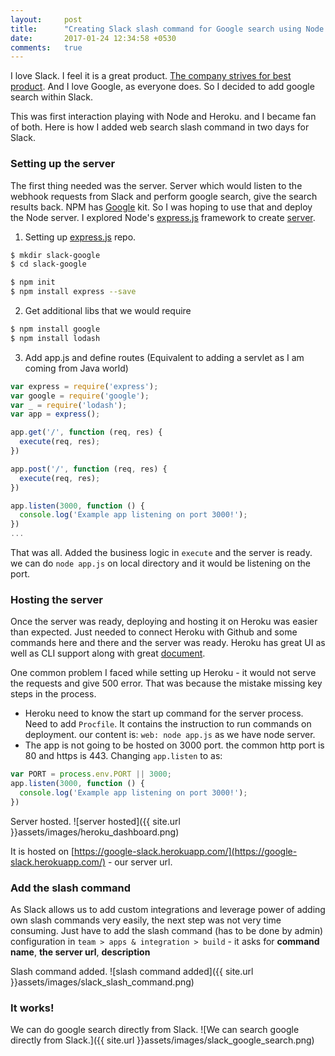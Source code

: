 ```yaml
---
layout:     post
title:      "Creating Slack slash command for Google search using Node and Heroku"
date:       2017-01-24 12:34:58 +0530
comments:   true
---
```

I love Slack. I feel it is a great product. [The company strives for best product](https://slack.engineering/data-wrangling-at-slack-f2e0ff633b69#.qxhj9rsjh). And I love Google, as everyone does. So I decided to add google search within Slack.

This was first interaction playing with Node and Heroku. and I became fan of both. Here is how I added web search slash command in two days for Slack.

### Setting up the server
The first thing needed was the server. Server which would listen to the webhook requests from Slack and perform google search, give the search results back. NPM has [Google](https://www.npmjs.com/package/google) kit. So I was hoping to use that and deploy the Node server. I explored Node's [express.js](http://expressjs.com/) framework to create [server](https://github.com/yogin16/slack-google).

1. Setting up [express.js](http://expressjs.com/en/starter/installing.html) repo.
```bash
$ mkdir slack-google
$ cd slack-google

$ npm init
$ npm install express --save
```

2. Get additional libs that we would require
```bash
$ npm install google
$ npm install lodash
```

3. Add app.js and define routes (Equivalent to adding a servlet as I am coming from Java world)
```javascript
var express = require('express');
var google = require('google');
var _ = require('lodash');
var app = express();

app.get('/', function (req, res) {
  execute(req, res);
})

app.post('/', function (req, res) {
  execute(req, res);
})

app.listen(3000, function () {
  console.log('Example app listening on port 3000!');
})
...
```

That was all. Added the business logic in `execute` and the server is ready. we can do `node app.js` on local directory and it would be listening on the port.

### Hosting the server
Once the server was ready, deploying and hosting it on Heroku was easier than expected. Just needed to connect Heroku with Github and some commands here and there and the server was ready. Heroku has great UI as well as CLI support along with great [document](https://devcenter.heroku.com/articles/git).

One common problem I faced while setting up Heroku - it would not serve the requests and give 500 error. That was because the mistake missing key steps in the process.

- Heroku need to know the start up command for the server process. Need to add `Procfile`. It contains the instruction to run commands on deployment. our content is: `web: node app.js` as we have node server.
- The app is not going to be hosted on 3000 port. the common http port is 80 and https is 443. Changing `app.listen` to as:
```javascript
var PORT = process.env.PORT || 3000;
app.listen(3000, function () {
  console.log('Example app listening on port 3000!');
})
```

Server hosted.
![server hosted]({{ site.url }}assets/images/heroku_dashboard.png)

It is hosted on [https://google-slack.herokuapp.com/](https://google-slack.herokuapp.com/) - our server url.

### Add the slash command
As Slack allows us to add custom integrations and leverage power of adding own slash commands very easily, the next step was not very time consuming.
Just have to add the slash command (has to be done by admin) configuration in `team > apps & integration > build` - it asks for **command name**, **the server url**, **description**

Slash command added.
![slash command added]({{ site.url }}assets/images/slack_slash_command.png)

### It works!
We can do google search directly from Slack.
![We can search google directly from Slack.]({{ site.url }}assets/images/slack_google_search.png)